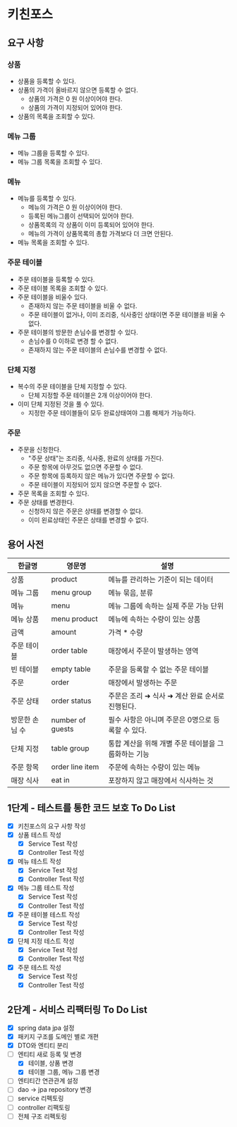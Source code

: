 # 키친포스

## 요구 사항

### 상품

* 상품을 등록할 수 있다.
* 상품의 가격이 올바르지 않으면 등록할 수 없다.
  * 상품의 가격은 0 원 이상이어야 한다.
  * 상품의 가격이 지정되어 있어야 한다.
* 상품의 목록을 조회할 수 있다.

### 메뉴 그룹

* 메뉴 그룹을 등록할 수 있다.
* 메뉴 그룹 목록을 조회할 수 있다.

### 메뉴

* 메뉴를 등록할 수 있다.
  * 메뉴의 가격은 0 원 이상이어야 한다.
  * 등록된 메뉴그룹이 선택되어 있어야 한다.
  * 상품목록의 각 상품이 이미 등록되어 있어야 한다.
  * 메뉴의 가격이 상품목록의 총합 가격보다 더 크면 안된다.
* 메뉴 목록을 조회할 수 있다.

### 주문 테이블

* 주문 테이블을 등록할 수 있다.
* 주문 테이블 목록을 조회할 수 있다.
* 주문 테이블을 비울수 있다.
  * 존재하지 않는 주문 테이블을 비울 수 없다.
  * 주문 테이블이 없거나, 이미 조리중, 식사중인 상태이면 주문 테이블을 비울 수 없다.
* 주문 테이블의 방문한 손님수를 변경할 수 있다.
  * 손님수를 0 이하로 변경 할 수 없다.
  * 존재하지 않는 주문 테이블의 손님수를 변경할 수 없다.

### 단체 지정

* 복수의 주문 테이블을 단체 지정할 수 있다.
  * 단체 지정할 주문 테이블은 2개 이상이어야 한다.
* 이미 단체 지정된 것을 풀 수 있다.
  * 지정한 주문 테이블들이 모두 완료상태여야 그룹 해제가 가능하다.

### 주문

* 주문을 신청한다.
  * "주문 상태"는 조리중, 식사중, 완료의 상태를 가진다.
  * 주문 항목에 아무것도 없으면 주문할 수 없다.
  * 주문 항목에 등록하지 않은 메뉴가 있다면 주문할 수 없다.
  * 주문 테이블이 지정되어 있지 않으면 주문할 수 없다.
* 주문 목록을 조회할 수 있다.
* 주문 상태를 변경한다.
  * 신청하지 않은 주문은 상태를 변경할 수 없다.
  * 이미 왼료상태인 주문은 상태를 변경할 수 없다.

## 용어 사전

| 한글명 | 영문명 | 설명 |
| --- | --- | --- |
| 상품 | product | 메뉴를 관리하는 기준이 되는 데이터 |
| 메뉴 그룹 | menu group | 메뉴 묶음, 분류 |
| 메뉴 | menu | 메뉴 그룹에 속하는 실제 주문 가능 단위 |
| 메뉴 상품 | menu product | 메뉴에 속하는 수량이 있는 상품 |
| 금액 | amount | 가격 * 수량 |
| 주문 테이블 | order table | 매장에서 주문이 발생하는 영역 |
| 빈 테이블 | empty table | 주문을 등록할 수 없는 주문 테이블 |
| 주문 | order | 매장에서 발생하는 주문 |
| 주문 상태 | order status | 주문은 조리 ➜ 식사 ➜ 계산 완료 순서로 진행된다. |
| 방문한 손님 수 | number of guests | 필수 사항은 아니며 주문은 0명으로 등록할 수 있다. |
| 단체 지정 | table group | 통합 계산을 위해 개별 주문 테이블을 그룹화하는 기능 |
| 주문 항목 | order line item | 주문에 속하는 수량이 있는 메뉴 |
| 매장 식사 | eat in | 포장하지 않고 매장에서 식사하는 것 |

## 1단계 - 테스트를 통한 코드 보호 To Do List

- [x] 키친포스의 요구 사항 작성
- [x] 상품 테스트 작성
  - [x] Service Test 작성
  - [x] Controller Test 작성
- [x] 메뉴 테스트 작성
  - [x] Service Test 작성
  - [x] Controller Test 작성
- [x] 메뉴 그룹 테스트 작성
  - [x] Service Test 작성
  - [x] Controller Test 작성
- [x] 주문 테이블 테스트 작성
  - [x] Service Test 작성
  - [x] Controller Test 작성
- [x] 단체 지정 테스트 작성
  - [x] Service Test 작성
  - [x] Controller Test 작성
- [x] 주문 테스트 작성
  - [x] Service Test 작성
  - [x] Controller Test 작성

## 2단계 - 서비스 리팩터링 To Do List

- [x] spring data jpa 설정
- [x] 패키지 구조를 도메인 별로 개편
- [x] DTO와 엔티티 분리
- [ ] 엔티티 새로 등록 및 변경
  - [x] 테이블, 상품 변경
  - [x] 테이블 그룹, 메뉴 그룹 변경
- [ ] 엔티티간 연관관계 설정
- [ ] dao -> jpa repository 변경 
- [ ] service 리펙토링
- [ ] controller 리팩토링
- [ ] 전체 구조 리펙토링
